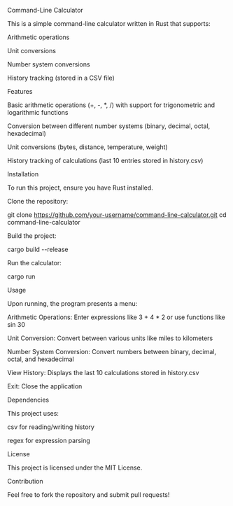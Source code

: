 Command-Line Calculator

This is a simple command-line calculator written in Rust that supports:

Arithmetic operations

Unit conversions

Number system conversions

History tracking (stored in a CSV file)

Features

Basic arithmetic operations (+, -, *, /) with support for trigonometric and logarithmic functions

Conversion between different number systems (binary, decimal, octal, hexadecimal)

Unit conversions (bytes, distance, temperature, weight)

History tracking of calculations (last 10 entries stored in history.csv)

Installation

To run this project, ensure you have Rust installed.

Clone the repository:

git clone https://github.com/your-username/command-line-calculator.git
cd command-line-calculator

Build the project:

cargo build --release

Run the calculator:

cargo run

Usage

Upon running, the program presents a menu:

Arithmetic Operations: Enter expressions like 3 + 4 * 2 or use functions like sin 30

Unit Conversion: Convert between various units like miles to kilometers

Number System Conversion: Convert numbers between binary, decimal, octal, and hexadecimal

View History: Displays the last 10 calculations stored in history.csv

Exit: Close the application

Dependencies

This project uses:

csv for reading/writing history

regex for expression parsing

License

This project is licensed under the MIT License.

Contribution

Feel free to fork the repository and submit pull requests!
